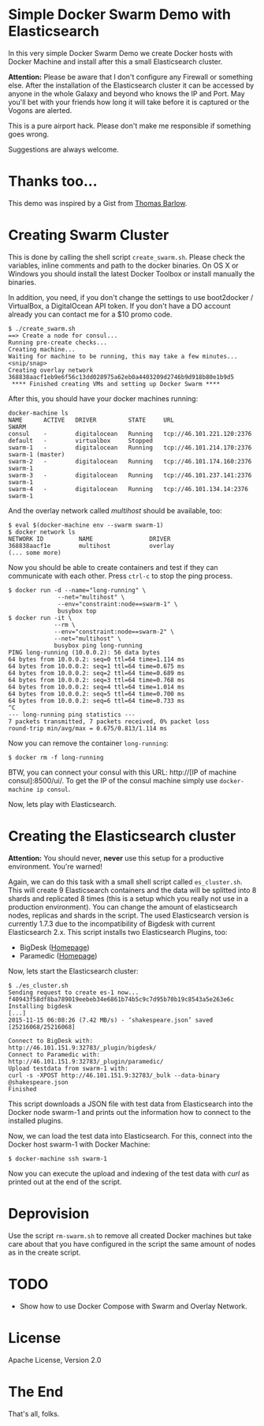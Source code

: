 # Simple Docker Swarm Demo with Elasticsearch

In this very simple Docker Swarm Demo we create Docker hosts with Docker Machine and install after this a small Elasticsearch cluster.

**Attention:** Please be aware that I don't configure any Firewall or something else. After the installation of the Elasticsearch cluster it can be accessed by anyone in the whole Galaxy and beyond who knows the IP and Port. May you'll bet with your friends how long it will take before it is captured or the Vogons are alerted.

This is a pure airport hack. Please don't make me responsible if something goes wrong. 

Suggestions are always welcome.

# Thanks too...
This demo was inspired by a Gist from [Thomas Barlow](https://github.com/tombee). 

# Creating Swarm Cluster


This is done by calling the shell script `create_swarm.sh`. Please check the variables, inline comments and path to the docker binaries. 
On OS X or Windows you should install the latest Docker Toolbox or install manually the binaries.

In addition, you need, if you don't change the settings to use boot2docker / VirtualBox, a DigitalOcean API token. If you don't have a DO account already you can contact me for a $10 promo code.

```
$ ./create_swarm.sh
==> Create a node for consul...
Running pre-create checks...
Creating machine...
Waiting for machine to be running, this may take a few minutes...
<snip/snap>
Creating overlay network
368838aacf1eb9e6f56c13dd028975a62eb0a4403209d2746b9d918b80e1b9d5
 **** Finished creating VMs and setting up Docker Swarm ****  
```

After this, you should have your docker machines running:

```
docker-machine ls
NAME      ACTIVE   DRIVER         STATE     URL                         SWARM
consul    -        digitalocean   Running   tcp://46.101.221.120:2376   
default   -        virtualbox     Stopped                               
swarm-1   -        digitalocean   Running   tcp://46.101.214.170:2376   swarm-1 (master)
swarm-2   -        digitalocean   Running   tcp://46.101.174.160:2376   swarm-1
swarm-3   -        digitalocean   Running   tcp://46.101.237.141:2376   swarm-1
swarm-4   -        digitalocean   Running   tcp://46.101.134.14:2376    swarm-1
```

And the overlay network called *multihost* should be available, too:

```
$ eval $(docker-machine env --swarm swarm-1)
$ docker network ls
NETWORK ID          NAME                DRIVER
368838aacf1e        multihost           overlay          
(... some more)
```

Now you should be able to create containers and test if they can communicate with each other. Press `ctrl-c` to stop the ping process.

```
$ docker run -d --name="long-running" \
              --net="multihost" \
              --env="constraint:node==swarm-1" \
              busybox top
$ docker run -it \
             --rm \
             --env="constraint:node==swarm-2" \
             --net="multihost" \
             busybox ping long-running
PING long-running (10.0.0.2): 56 data bytes
64 bytes from 10.0.0.2: seq=0 ttl=64 time=1.114 ms
64 bytes from 10.0.0.2: seq=1 ttl=64 time=0.675 ms
64 bytes from 10.0.0.2: seq=2 ttl=64 time=0.689 ms
64 bytes from 10.0.0.2: seq=3 ttl=64 time=0.768 ms
64 bytes from 10.0.0.2: seq=4 ttl=64 time=1.014 ms
64 bytes from 10.0.0.2: seq=5 ttl=64 time=0.700 ms
64 bytes from 10.0.0.2: seq=6 ttl=64 time=0.733 ms
^C
--- long-running ping statistics ---
7 packets transmitted, 7 packets received, 0% packet loss
round-trip min/avg/max = 0.675/0.813/1.114 ms              
```

Now you can remove the container `long-running`:

```
$ docker rm -f long-running
```

BTW, you can connect your consul with this URL:
http://[IP of machine consul]:8500/ui/.
To get the IP of the consul machine simply use `docker-machine ip consul`.

Now, lets play with Elasticsearch.

# Creating the Elasticsearch cluster
**Attention:** You should never, **never** use this setup for a productive environment. You're warned!

Again, we can do this task with a small shell script called `es_cluster.sh`. This will create 9 Elasticsearch containers and the data will be splitted into 8 shards and replicated 8 times (this is a setup which you really not use in a production environment).
You can change the amount of elasticsearch nodes, replicas and shards in the script. The used Elasticsearch version is currently 1.7.3 due to the incompatibility of Bigdesk with current Elasticsearch 2.x.
This script installs two Elasticsearch Plugins, too:

* BigDesk ([Homepage](http://bigdesk.org))
* Paramedic ([Homepage](https://github.com/karmi/elasticsearch-paramedic))

Now, lets start the Elasticsearch cluster:

```
$ ./es_cluster.sh
Sending request to create es-1 now...
f40943f58df8ba789019eebeb34e6861b74b5c9c7d95b70b19c8543a5e263e6c
Installing bigdesk
[...]
2015-11-15 06:08:26 (7.42 MB/s) - ‘shakespeare.json’ saved [25216068/25216068]

Connect to BigDesk with:     http://46.101.151.9:32783/_plugin/bigdesk/
Connect to Paramedic with:   http://46.101.151.9:32783/_plugin/paramedic/
Upload testdata from swarm-1 with: 
curl -s -XPOST http://46.101.151.9:32783/_bulk --data-binary @shakespeare.json
Finished

```

This script downloads a JSON file with test data from Elasticsearch into the Docker node swarm-1 and prints out the information how to connect to the installed plugins.

Now, we can load the test data into Elasticsearch. For this, connect into the Docker host swarm-1 with Docker Machine:

```
$ docker-machine ssh swarm-1
```

Now you can execute the upload and indexing of the test data with *curl* as printed out at the end of the script.

# Deprovision

Use the script `rm-swarm.sh` to remove all created Docker machines but take care about that you have configured in the script the same amount of nodes as in the create script.

# TODO
* Show how to use Docker Compose with Swarm and Overlay Network.


# License

Apache License, Version 2.0 

# The End
That's all, folks. 








